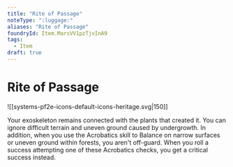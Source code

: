 ```yaml
---
title: "Rite of Passage"
noteType: ":luggage:"
aliases: "Rite of Passage"
foundryId: Item.MarsVV1pzTjvInA9
tags:
  - Item
draft: true
---
```


# Rite of Passage
![[systems-pf2e-icons-default-icons-heritage.svg|150]]

Your exoskeleton remains connected with the plants that created it. You can ignore difficult terrain and uneven ground caused by undergrowth. In addition, when you use the Acrobatics skill to Balance on narrow surfaces or uneven ground within forests, you aren't off-guard. When you roll a success attempting one of these Acrobatics checks, you get a critical success instead.
